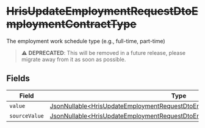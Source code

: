 # ~~HrisUpdateEmploymentRequestDtoEmploymentContractType~~

The employment work schedule type (e.g., full-time, part-time)

> :warning: **DEPRECATED**: This will be removed in a future release, please migrate away from it as soon as possible.


## Fields

| Field                                                                                                                                                                        | Type                                                                                                                                                                         | Required                                                                                                                                                                     | Description                                                                                                                                                                  |
| ---------------------------------------------------------------------------------------------------------------------------------------------------------------------------- | ---------------------------------------------------------------------------------------------------------------------------------------------------------------------------- | ---------------------------------------------------------------------------------------------------------------------------------------------------------------------------- | ---------------------------------------------------------------------------------------------------------------------------------------------------------------------------- |
| `value`                                                                                                                                                                      | [JsonNullable\<HrisUpdateEmploymentRequestDtoEmploymentContractTypeValue>](../../models/components/HrisUpdateEmploymentRequestDtoEmploymentContractTypeValue.md)             | :heavy_minus_sign:                                                                                                                                                           | N/A                                                                                                                                                                          |
| `sourceValue`                                                                                                                                                                | [JsonNullable\<HrisUpdateEmploymentRequestDtoEmploymentContractTypeSourceValue>](../../models/components/HrisUpdateEmploymentRequestDtoEmploymentContractTypeSourceValue.md) | :heavy_minus_sign:                                                                                                                                                           | N/A                                                                                                                                                                          |